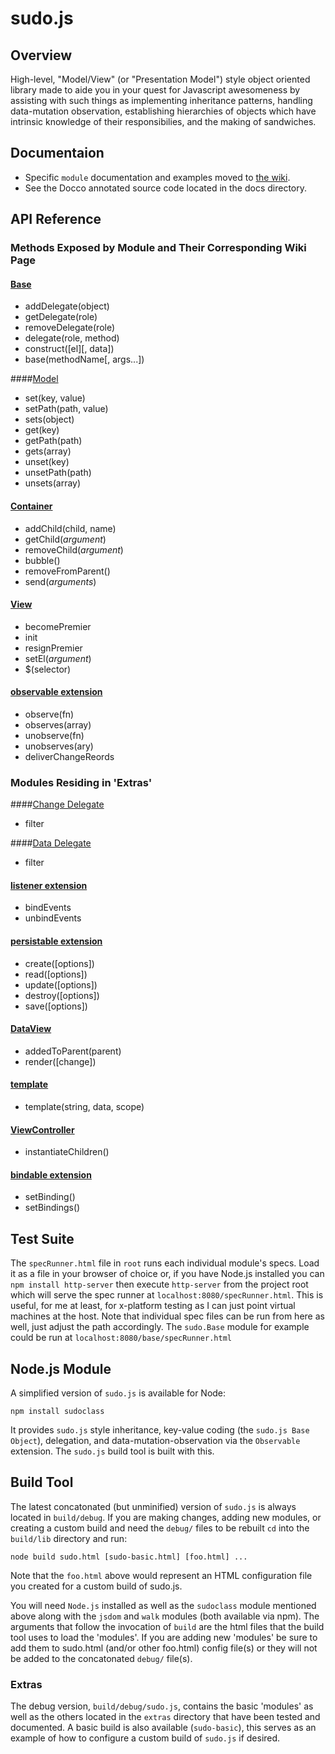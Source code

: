 # sudo.js

## Overview

High-level, "Model/View" (or "Presentation Model") style object oriented library made to aide you in your quest for Javascript
awesomeness by assisting with such things as implementing inheritance patterns, handling data-mutation observation,
establishing hierarchies of objects which have intrinsic knowledge of their responsibilies, and the making of sandwiches.

## Documentaion

- Specific `module` documentation and examples moved to [the wiki](https://github.com/sudo-js/make-me-a-sandwich/wiki/_pages).
- See the Docco annotated source code located in the docs directory.

## API Reference

### Methods Exposed by Module and Their Corresponding Wiki Page

#### [Base](https://github.com/sudo-js/make-me-a-sandwich/wiki/base)

+ addDelegate(object)
+ getDelegate(role)
+ removeDelegate(role)
+ delegate(role, method)
+ construct([el][, data])
+ base(methodName[, args...])

####[Model](https://github.com/sudo-js/make-me-a-sandwich/wiki/model)

+ set(key, value)
+ setPath(path, value)
+ sets(object)
+ get(key)
+ getPath(path)
+ gets(array)
+ unset(key)
+ unsetPath(path)
+ unsets(array)

#### [Container](https://github.com/sudo-js/make-me-a-sandwich/wiki/container)

+ addChild(child, name)
+ getChild(_argument_)
+ removeChild(_argument_)
+ bubble()
+ removeFromParent()
+ send(_arguments_)

#### [View](https://github.com/sudo-js/make-me-a-sandwich/wiki/view)

+ becomePremier
+ init
+ resignPremier
+ setEl(_argument_)
+ $(selector)


#### [observable extension](https://github.com/sudo-js/make-me-a-sandwich/wiki/observable-extension)

+ observe(fn)
+ observes(array)
+ unobserve(fn)
+ unobserves(ary)
+ deliverChangeReords

### Modules Residing in 'Extras'

####[Change Delegate](https://github.com/sudo-js/make-me-a-sandwich/wiki/change-delegate)

+ filter

####[Data Delegate](https://github.com/sudo-js/make-me-a-sandwich/wiki/data-delegate)

+ filter

#### [listener extension](https://github.com/sudo-js/make-me-a-sandwich/wiki/listener-extension)

+ bindEvents
+ unbindEvents

#### [persistable extension](https://github.com/sudo-js/make-me-a-sandwich/wiki/persistable-extension)

+ create([options])
+ read([options])
+ update([options])
+ destroy([options])
+ save([options])

#### [DataView](https://github.com/sudo-js/make-me-a-sandwich/wiki/dataview)

+ addedToParent(parent)
+ render([change])

#### [template](https://github.com/sudo-js/make-me-a-sandwich/wiki/template)

+ template(string, data, scope)

#### [ViewController](https://github.com/sudo-js/make-me-a-sandwich/wiki/viewcontroller)

+ instantiateChildren()

#### [bindable extension](https://github.com/sudo-js/make-me-a-sandwich/wiki/bindable-extension)

+ setBinding()
+ setBindings()

## Test Suite

The `specRunner.html` file in `root` runs each individual module's specs. Load it as a file in your browser of
choice or, if you have Node.js installed you can `npm install http-server` then execute `http-server` from the project root which will
serve the spec runner at `localhost:8080/specRunner.html`. This is useful, for me at least, for x-platform
testing as I can just point virtual machines at the host. Note that individual spec files can be run from here as well, just
adjust the path accordingly. The `sudo.Base` module for example could be run at `localhost:8080/base/specRunner.html`

## Node.js Module

A simplified version of `sudo.js` is available for Node:
    
    npm install sudoclass

It provides `sudo.js` style inheritance, key-value coding (the `sudo.js Base Object`), delegation, and data-mutation-observation via
the `Observable` extension. The `sudo.js` build tool is built with this.

## Build Tool

The latest concatonated (but unminified) version of `sudo.js` is always
located in `build/debug`. If you are making changes, adding new modules, or creating a custom build and need the `debug/`
files to be rebuilt `cd` into the `build/lib` directory and run:

    node build sudo.html [sudo-basic.html] [foo.html] ...

Note that the `foo.html` above would represent an HTML configuration file you created for a custom build of sudo.js.

You will need `Node.js` installed as well as the `sudoclass` module mentioned above along with the `jsdom` and `walk` modules (both available via npm). The arguments that follow the invocation of
`build` are the html files that the build tool uses to load the 'modules'. If you are adding new 'modules'
be sure to add them to sudo.html (and/or other foo.html) config file(s) or they will not be added to the concatonated `debug/` file(s).

### Extras

The debug version, `build/debug/sudo.js`, contains the basic 'modules' as well as the others located in the `extras` directory that have been
tested and documented. A basic build is also available (`sudo-basic`), this serves as an example of how to configure a custom build of
`sudo.js` if desired.
